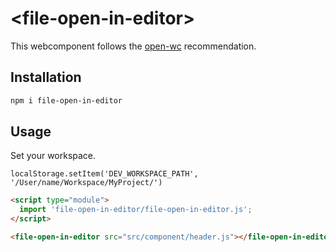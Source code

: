 # \<file-open-in-editor>

This webcomponent follows the [open-wc](https://github.com/open-wc/open-wc) recommendation.

## Installation

```bash
npm i file-open-in-editor
```

## Usage

Set your workspace.

```
localStorage.setItem('DEV_WORKSPACE_PATH', '/User/name/Workspace/MyProject/')
```

```html
<script type="module">
  import 'file-open-in-editor/file-open-in-editor.js';
</script>

<file-open-in-editor src="src/component/header.js"></file-open-in-editor>
```
